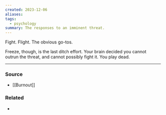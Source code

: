 ```yaml
---
created: 2023-12-06
aliases: 
tags:
  - psychology
summary: The responses to an imminent threat.
---
```

Fight. Flight. The obvious go-tos. 

Freeze, though, is the last ditch effort. Your brain decided you cannot outrun the threat, and cannot possibly fight it. You play dead. 

---
### Source
- [[Burnout]]

### Related
- 